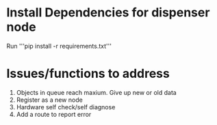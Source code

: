 # Install Dependencies for dispenser node
Run '''pip install -r requirements.txt'''

# Issues/functions to address
1. Objects in queue reach maxium. Give up new or old data
2. Register as a new node 
3. Hardware self check/self diagnose 
4. Add a route to report error 